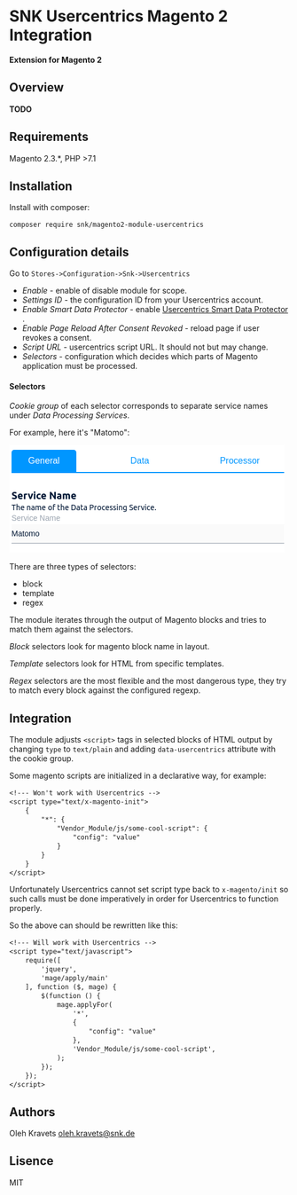# SNK Usercentrics Magento 2 Integration

**Extension for Magento 2**

## Overview

**TODO**

## Requirements

Magento 2.3.*, PHP >7.1

## Installation

Install with composer:

 ```
 composer require snk/magento2-module-usercentrics
```

## Configuration details

Go to `Stores->Configuration->Snk->Usercentrics`

* _Enable_ - enable of disable module for scope.
* _Settings ID_ - the configuration ID from your Usercentrics account.
* _Enable Smart Data Protector_ - enable <a target="_blank" href="https://docs.usercentrics.com/#/smart-data-protector">Usercentrics Smart Data Protector </a>.
* _Enable Page Reload After Consent Revoked_ - reload page if user revokes a consent.
* _Script URL_ - usercentrics script URL. It should not but may change.
* _Selectors_ - configuration which decides which parts of Magento application must be processed.

#### Selectors

_Cookie group_ of each selector corresponds to separate service names under _Data Processing Services_.

For example, here it's "Matomo":

![Cookie Group](docs/cookie_group.png)


There are three types of selectors:
 - block
 - template
 - regex
 
 The module iterates through the output of Magento blocks and tries to match them against the selectors.

_Block_ selectors look for magento block name in layout.

_Template_ selectors look for HTML from specific templates.

_Regex_ selectors are the most flexible and the most dangerous type, they try to match every block against the configured regexp.

## Integration 

The module adjusts `<script>` tags in selected blocks of HTML output by changing `type` to `text/plain` and adding `data-usercentrics` attribute with the cookie group.

Some magento scripts are initialized in a declarative way,  for example:
```
<!--- Won't work with Usercentrics -->
<script type="text/x-magento-init">
    {
        "*": {
            "Vendor_Module/js/some-cool-script": {
                "config": "value"
            }
        }
    }
</script>
```

Unfortunately Usercentrics cannot set script type back to `x-magento/init` so such calls must be done imperatively in order for Usercentrics to function properly. 

So the above can should be rewritten like this:
```
<!--- Will work with Usercentrics -->
<script type="text/javascript">
    require([
        'jquery',
        'mage/apply/main'
    ], function ($, mage) {
        $(function () {
            mage.applyFor(
                '*',
                {
                    "config": "value"
                },
                'Vendor_Module/js/some-cool-script',
            );
        });
    });
</script>
```
## Authors

Oleh Kravets <a href="mailto:oleh.kravets@snk.de">oleh.kravets@snk.de</a>

## Lisence

MIT